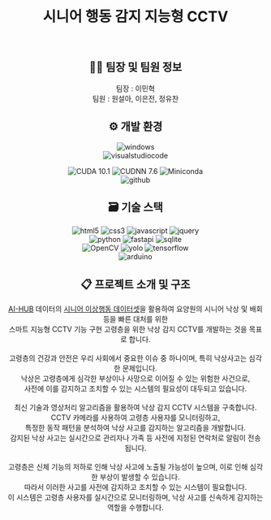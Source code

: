 <div align=center><h1>시니어 행동 감지 지능형 CCTV</h1></div>
<br>

<div align=center><h2>🧑‍💻 팀장 및 팀원 정보</h2>
  팀장 : 이민혁
  <br>
  팀원 : 원설아, 이은전, 정유찬
</div>

<div align=center><h2>⚙ 개발 환경</h2></div>
<div align=center>
  <img alt="windows" src ="https://img.shields.io/badge/windows-0078D6.svg?&style=for-the-badge&logo=windows&logoColor=white"/>
  <br>
  <img alt="visualstudiocode" src ="https://img.shields.io/badge/visualstudiocode-007ACC.svg?&style=for-the-badge&logo=visualstudiocode&logoColor=white"/>
  
  ![CUDA 10.1](https://img.shields.io/badge/CUDA-10.1-green)
  ![CUDNN 7.6](https://img.shields.io/badge/CUDNN-7.6-green)
  ![Miniconda](https://img.shields.io/badge/Miniconda3-green)
  <br>
  <img alt="github" src ="https://img.shields.io/badge/github-181717.svg?&style=for-the-badge&logo=github&logoColor=white"/>
  </div>

<div align=center><h2>🗃 기술 스택</h2><div>
<div align=center>
    <img alt="html5" src ="https://img.shields.io/badge/html5-E34F26.svg?&style=for-the-badge&logo=html5&logoColor=white"/>
  <img alt="css3" src ="https://img.shields.io/badge/css3-1572B6.svg?&style=for-the-badge&logo=css3&logoColor=white"/>
  <img alt="javascript" src ="https://img.shields.io/badge/javascript-F7DF1E.svg?&style=for-the-badge&logo=javascript&logoColor=white"/>
  <img alt="jquery" src ="https://img.shields.io/badge/jquery-0769AD.svg?&style=for-the-badge&logo=jquery&logoColor=white"/>
  <br>
   <img alt="python" src ="https://img.shields.io/badge/python-3776AB.svg?&style=for-the-badge&logo=python&logoColor=white"/>
  <img alt="fastapi" src ="https://img.shields.io/badge/fastapi-009688.svg?&style=for-the-badge&logo=fastapi&logoColor=white"/>
    <img alt="sqlite" src ="https://img.shields.io/badge/sqlite-003B57.svg?&style=for-the-badge&logo=sqlite&logoColor=white"/>
  <br>
  <img alt="OpenCV" src ="https://img.shields.io/badge/OpenCV-5C3EE8.svg?&style=for-the-badge&logo=opencv&logoColor=white"/>
  <img alt="yolo" src ="https://img.shields.io/badge/yolo-00FFFF.svg?&style=for-the-badge&logo=yolo&logoColor=white"/>
  <img alt="tensorflow" src ="https://img.shields.io/badge/tensorflow-FF6F00.svg?&style=for-the-badge&logo=tensorflow&logoColor=white"/>
   <br>
  <img alt="arduino" src ="https://img.shields.io/badge/arduino-00979D.svg?&style=for-the-badge&logo=arduino&logoColor=white"/>
</div>

<h2>📋 프로젝트 소개 및 구조</h2>

  
[AI-HUB](https://www.aihub.or.kr/) 데이터의 [시니어 이상행동 데이터셋](https://www.aihub.or.kr/aihubdata/data/view.do?currMenu=115&topMenu=100&aihubDataSe=realm&dataSetSn=167)을 활용하여 요양원의 시니어 낙상 및 배회 등을 빠른 대처를 위한 
<br>
스마트 지능형 CCTV 기능 구현
고령층을 위한 낙상 감지 CCTV를 개발하는 것을 목표로 합니다. 
<br>
<br>
고령층의 건강과 안전은 우리 사회에서 중요한 이슈 중 하나이며, 특히 낙상사고는 심각한 문제입니다.
<br>
낙상은 고령층에게 심각한 부상이나 사망으로 이어질 수 있는 위험한 사건으로, 
<br>
사전에 이를 감지하고 조치할 수 있는 시스템의 필요성이 대두되고 있습니다.
<br>
<br>
최신 기술과 영상처리 알고리즘을 활용하여 낙상 감지 CCTV 시스템을 구축합니다.
<br>
CCTV 카메라를 사용하여 고령층 사용자를 모니터링하고,
<br>
특정한 동작 패턴을 분석하여 낙상 사고를 감지하는 알고리즘을 개발합니다.
<br>
감지된 낙상 사고는 실시간으로 관리자나 가족 등 사전에 지정된 연락처로 알림이 전송됩니다.
<br>
<br>
고령층은 신체 기능의 저하로 인해 낙상 사고에 노출될 가능성이 높으며, 이로 인해 심각한 부상이 발생할 수 있습니다.
<br>
따라서 이러한 사고를 사전에 감지하고 조치할 수 있는 시스템이 필요합니다.
<br>
이 시스템은 고령층 사용자를 실시간으로 모니터링하며, 낙상 사고를 신속하게 감지하는 역할을 수행합니다.
